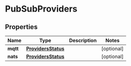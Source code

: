 
# PubSubProviders

## Properties
Name | Type | Description | Notes
------------ | ------------- | ------------- | -------------
**mqtt** | [**ProvidersStatus**](ProvidersStatus.md) |  |  [optional]
**nats** | [**ProvidersStatus**](ProvidersStatus.md) |  |  [optional]



